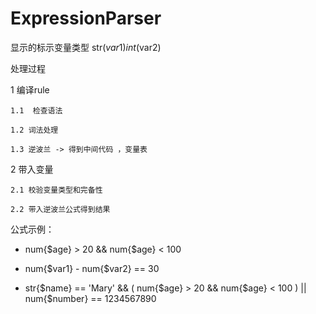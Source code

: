 # ExpressionParser

显示的标示变量类型 str($var1)  int($var2)

处理过程

1 编译rule

    1.1  检查语法
    
    1.2 词法处理
    
    1.3 逆波兰 -> 得到中间代码 ，变量表
    

2 带入变量

    2.1 校验变量类型和完备性
    
    2.2 带入逆波兰公式得到结果
    


公式示例：

* num{$age} > 20 && num{$age} < 100

* num{$var1} - num{$var2} == 30

* str{$name} == 'Mary' && ( num{$age} > 20 && num{$age} < 100 ) || num{$number} == 1234567890

